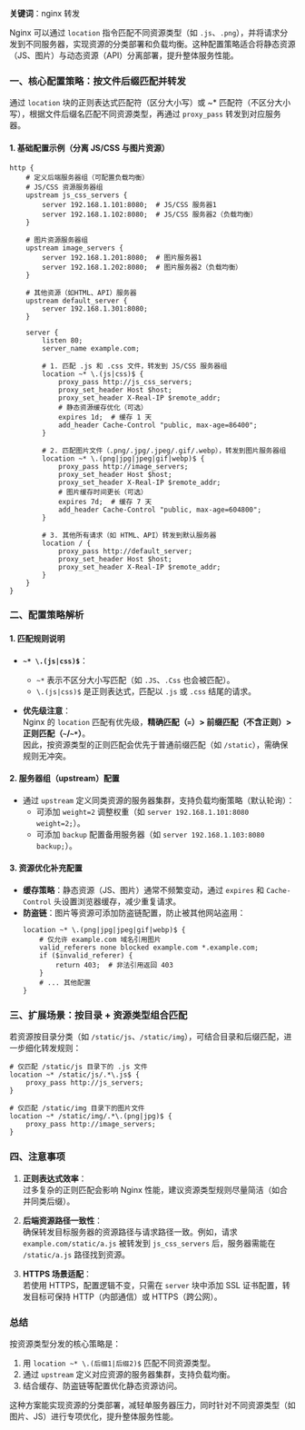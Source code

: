 **关键词**：nginx 转发

Nginx 可以通过 `location` 指令匹配不同资源类型（如 `.js`、`.png`），并将请求分发到不同服务器，实现资源的分类部署和负载均衡。这种配置策略适合将静态资源（JS、图片）与动态资源（API）分离部署，提升整体服务性能。

### 一、核心配置策略：按文件后缀匹配并转发

通过 `location` 块的正则表达式匹配符（区分大小写）或 ~\* 匹配符（不区分大小写），根据文件后缀名匹配不同资源类型，再通过 `proxy_pass` 转发到对应服务器。

#### 1. 基础配置示例（分离 JS/CSS 与图片资源）

```nginx
http {
    # 定义后端服务器组（可配置负载均衡）
    # JS/CSS 资源服务器组
    upstream js_css_servers {
        server 192.168.1.101:8080;  # JS/CSS 服务器1
        server 192.168.1.102:8080;  # JS/CSS 服务器2（负载均衡）
    }

    # 图片资源服务器组
    upstream image_servers {
        server 192.168.1.201:8080;  # 图片服务器1
        server 192.168.1.202:8080;  # 图片服务器2（负载均衡）
    }

    # 其他资源（如HTML、API）服务器
    upstream default_server {
        server 192.168.1.301:8080;
    }

    server {
        listen 80;
        server_name example.com;

        # 1. 匹配 .js 和 .css 文件，转发到 JS/CSS 服务器组
        location ~* \.(js|css)$ {
            proxy_pass http://js_css_servers;
            proxy_set_header Host $host;
            proxy_set_header X-Real-IP $remote_addr;
            # 静态资源缓存优化（可选）
            expires 1d;  # 缓存 1 天
            add_header Cache-Control "public, max-age=86400";
        }

        # 2. 匹配图片文件（.png/.jpg/.jpeg/.gif/.webp），转发到图片服务器组
        location ~* \.(png|jpg|jpeg|gif|webp)$ {
            proxy_pass http://image_servers;
            proxy_set_header Host $host;
            proxy_set_header X-Real-IP $remote_addr;
            # 图片缓存时间更长（可选）
            expires 7d;  # 缓存 7 天
            add_header Cache-Control "public, max-age=604800";
        }

        # 3. 其他所有请求（如 HTML、API）转发到默认服务器
        location / {
            proxy_pass http://default_server;
            proxy_set_header Host $host;
            proxy_set_header X-Real-IP $remote_addr;
        }
    }
}
```

### 二、配置策略解析

#### 1. 匹配规则说明

- **`~* \.(js|css)$`**：

  - `~*` 表示不区分大小写匹配（如 `.JS`、`.Css` 也会被匹配）。
  - `\.(js|css)$` 是正则表达式，匹配以 `.js` 或 `.css` 结尾的请求。

- **优先级注意**：  
  Nginx 的 `location` 匹配有优先级，**精确匹配（`=`）> 前缀匹配（不含正则）> 正则匹配（`~`/`~*`）**。  
  因此，按资源类型的正则匹配会优先于普通前缀匹配（如 `/static`），需确保规则无冲突。

#### 2. 服务器组（upstream）配置

- 通过 `upstream` 定义同类资源的服务器集群，支持负载均衡策略（默认轮询）：
  - 可添加 `weight=2` 调整权重（如 `server 192.168.1.101:8080 weight=2;`）。
  - 可添加 `backup` 配置备用服务器（如 `server 192.168.1.103:8080 backup;`）。

#### 3. 资源优化补充配置

- **缓存策略**：静态资源（JS、图片）通常不频繁变动，通过 `expires` 和 `Cache-Control` 头设置浏览器缓存，减少重复请求。
- **防盗链**：图片等资源可添加防盗链配置，防止被其他网站盗用：
  ```nginx
  location ~* \.(png|jpg|jpeg|gif|webp)$ {
      # 仅允许 example.com 域名引用图片
      valid_referers none blocked example.com *.example.com;
      if ($invalid_referer) {
          return 403;  # 非法引用返回 403
      }
      # ... 其他配置
  }
  ```

### 三、扩展场景：按目录 + 资源类型组合匹配

若资源按目录分类（如 `/static/js`、`/static/img`），可结合目录和后缀匹配，进一步细化转发规则：

```nginx
# 仅匹配 /static/js 目录下的 .js 文件
location ~* /static/js/.*\.js$ {
    proxy_pass http://js_servers;
}

# 仅匹配 /static/img 目录下的图片文件
location ~* /static/img/.*\.(png|jpg)$ {
    proxy_pass http://image_servers;
}
```

### 四、注意事项

1. **正则表达式效率**：  
   过多复杂的正则匹配会影响 Nginx 性能，建议资源类型规则尽量简洁（如合并同类后缀）。

2. **后端资源路径一致性**：  
   确保转发目标服务器的资源路径与请求路径一致。例如，请求 `example.com/static/a.js` 被转发到 `js_css_servers` 后，服务器需能在 `/static/a.js` 路径找到资源。

3. **HTTPS 场景适配**：  
   若使用 HTTPS，配置逻辑不变，只需在 `server` 块中添加 SSL 证书配置，转发目标可保持 HTTP（内部通信）或 HTTPS（跨公网）。

### 总结

按资源类型分发的核心策略是：

1. 用 `location ~* \.(后缀1|后缀2)$` 匹配不同资源类型。
2. 通过 `upstream` 定义对应资源的服务器集群，支持负载均衡。
3. 结合缓存、防盗链等配置优化静态资源访问。

这种方案能实现资源的分类部署，减轻单服务器压力，同时针对不同资源类型（如图片、JS）进行专项优化，提升整体服务性能。
